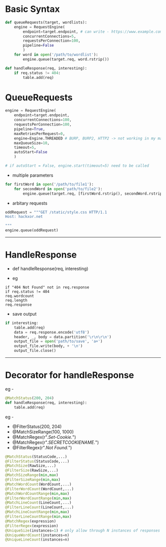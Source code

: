 # Basic Syntax

```python
def queueRequests(target, wordlists):
	engine = RequestEngine(
		endpoint=target.endpoint, # can write - https://www.example.com:443, etc
		concurrentConnections=5,
		requestsPerConnection=100,
		pipeline=False
		)
	for word in open('/path/to/wordlist'):
		engine.queue(target.req, word.rstrip())

def handleResponse(req, interesting):
	if req.status != 404:
		table.add(req)
```

# QueueRequests

```python
engine = RequestEngine(
	endpoint=target.endpoint,
	concurrentConnections=100,
	requestsPerConnection=100,
	pipeline=True,
	maxRetriesPerRequest=0,
	engine=Engine.THREADED # BURP, BURP2, HTTP2 -> not working in my machine
	maxQueueSize=10,
	timeout=5,
	autoStart=False  
	)

# if autoStart = False, engine.start(timeout=5) need to be called
```

- multiple parameters

```python
for firstWord in open('/path/to/file1'):
	for secondWord in open('path/to/file2'):
		engine.queue(target.req, [firstWord.rstrip(), secondWord.rstrip()])
```

- arbitary requests

```python
oddRequest = """GET /static/style.css HTTP/1.1
Host: hackxor.net

"""
engine.queue(oddRequest)
```




---

# HandleResponse

- def handleResponse(req, interesting)

- eg
```
if "404 Not Found" not in req.response
if req.status != 404
req.wordcount
req.length
req.response
```

- save output

```python
if interesting:
	table.add(req)
	data = req.response.encode('utf8')
	header, _, body = data.partition('\r\n\r\n')
	output_file = open('path/to/save', 'a+')
	output_file.write(body, + '\n')
	output_file.close()
```

---

# Decorator for handleResponse

eg - 
```python
@MatchStatus(200, 204)
def handleResponse(req, interesting):
	table.add(req)
```
eg - 
- @FilterStatus(200, 204)
- @MatchSizeRange(100, 1000)
- @MatchRegex(r".*Set-Cookie.*")
- @MatchRegex(r".*SECRETCOOKIENAME.*")
- @FilterRegex(r".*Not Found.*")

```python
@MatchStatus(StatusCode,...)
@FilterStatus(StatusCode,...)
@MatchSize(RawSize,...)
@FilterSize(RawSize,...)
@MatchSizeRange(min,max)
@FilterSizeRange(min,max)
@MatchWordCount(WordCount,...)
@FilterWordCount(WordCount,...)
@MatchWordCountRange(min,max)
@FilterWordCountRange(min,max)
@MatchLineCount(LineCount,...)
@FilterLineCount(LineCount,...)
@MatchLineCountRange(min,max)
@FilterLineCountRange(min,max)
@MatchRegex(expression)
@FilterRegex(expression)
@UniqueSize(instances=1) # only allow through N instances of responses with a given status/size, 1 by default
@UniqueWordCount(instances=n)
@UniqueLineCount(instances=n)
```